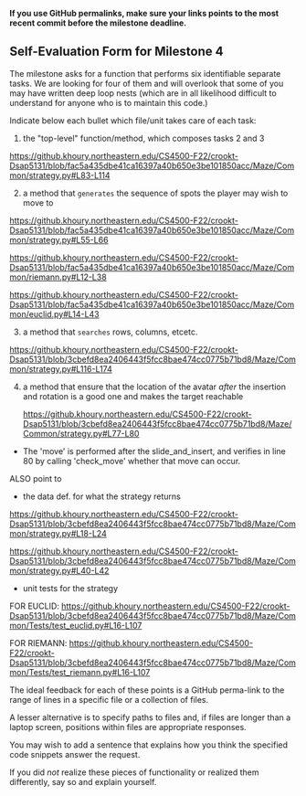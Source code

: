 **If you use GitHub permalinks, make sure your links points to the most recent commit before the milestone deadline.**

## Self-Evaluation Form for Milestone 4

The milestone asks for a function that performs six identifiable
separate tasks. We are looking for four of them and will overlook that
some of you may have written deep loop nests (which are in all
likelihood difficult to understand for anyone who is to maintain this
code.)

Indicate below each bullet which file/unit takes care of each task:

1. the "top-level" function/method, which composes tasks 2 and 3 

https://github.khoury.northeastern.edu/CS4500-F22/crookt-Dsap5131/blob/fac5a435dbe41ca16397a40b650e3be101850acc/Maze/Common/strategy.py#L83-L114

2. a method that `generates` the sequence of spots the player may wish to move to

https://github.khoury.northeastern.edu/CS4500-F22/crookt-Dsap5131/blob/fac5a435dbe41ca16397a40b650e3be101850acc/Maze/Common/strategy.py#L55-L66

https://github.khoury.northeastern.edu/CS4500-F22/crookt-Dsap5131/blob/fac5a435dbe41ca16397a40b650e3be101850acc/Maze/Common/riemann.py#L12-L38

https://github.khoury.northeastern.edu/CS4500-F22/crookt-Dsap5131/blob/fac5a435dbe41ca16397a40b650e3be101850acc/Maze/Common/euclid.py#L14-L43

3. a method that `searches` rows,  columns, etcetc. 

https://github.khoury.northeastern.edu/CS4500-F22/crookt-Dsap5131/blob/3cbefd8ea2406443f5fcc8bae474cc0775b71bd8/Maze/Common/strategy.py#L116-L174

4. a method that ensure that the location of the avatar _after_ the
   insertion and rotation is a good one and makes the target reachable
   
   https://github.khoury.northeastern.edu/CS4500-F22/crookt-Dsap5131/blob/3cbefd8ea2406443f5fcc8bae474cc0775b71bd8/Maze/Common/strategy.py#L77-L80
   
*   The 'move' is performed after the slide_and_insert, and verifies in line 80 by calling 'check_move' whether that move can occur.

ALSO point to

- the data def. for what the strategy returns

https://github.khoury.northeastern.edu/CS4500-F22/crookt-Dsap5131/blob/3cbefd8ea2406443f5fcc8bae474cc0775b71bd8/Maze/Common/strategy.py#L18-L24

https://github.khoury.northeastern.edu/CS4500-F22/crookt-Dsap5131/blob/3cbefd8ea2406443f5fcc8bae474cc0775b71bd8/Maze/Common/strategy.py#L40-L42

- unit tests for the strategy

FOR EUCLID:
https://github.khoury.northeastern.edu/CS4500-F22/crookt-Dsap5131/blob/3cbefd8ea2406443f5fcc8bae474cc0775b71bd8/Maze/Common/Tests/test_euclid.py#L16-L107

FOR RIEMANN:
https://github.khoury.northeastern.edu/CS4500-F22/crookt-Dsap5131/blob/3cbefd8ea2406443f5fcc8bae474cc0775b71bd8/Maze/Common/Tests/test_riemann.py#L16-L107


The ideal feedback for each of these points is a GitHub
perma-link to the range of lines in a specific file or a collection of
files.

A lesser alternative is to specify paths to files and, if files are
longer than a laptop screen, positions within files are appropriate
responses.

You may wish to add a sentence that explains how you think the
specified code snippets answer the request.

If you did *not* realize these pieces of functionality or realized
them differently, say so and explain yourself.


